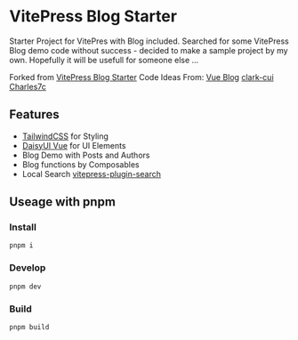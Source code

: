 # VitePress Blog Starter

Starter Project for VitePres with Blog included.
Searched for some VitePress Blog demo code without success - decided to make a sample project by my own.
Hopefully it will be usefull for someone else ...

Forked from [VitePress Blog Starter](https://github.com/sfxcode/vitepress-blog-starter)
Code Ideas From:
[Vue Blog](https://github.com/vuejs/blog)
[clark-cui](https://github.com/clark-cui/vitepress-blog-zaun/)
[Charles7c](https://github.com/Charles7c/charles7c.github.io/)

## Features

- [TailwindCSS](https://tailwindcss.com) for Styling
- [DaisyUI Vue](https://github.com/daief/daisyui-vue) for UI Elements
- Blog Demo with Posts and Authors
- Blog functions by Composables
- Local Search [vitepress-plugin-search](https://github.com/emersonbottero/vitepress-plugin-search)

## Useage with pnpm

### Install

```shell
pnpm i
```

### Develop

```shell
pnpm dev
```

### Build

```shell
pnpm build
```
